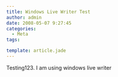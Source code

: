 ```yaml
---
title: Windows Live Writer Test
author: admin
date: 2008-05-07 9:27:45
categories:
  - Meta
tags: 

template: article.jade
---
```


Testing123\. I am using windows live writer

